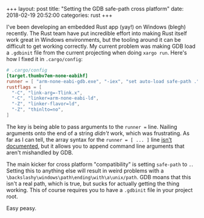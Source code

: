 +++
layout: post
title:  "Setting the GDB safe-path cross platform"
date:   2018-02-19 20:52:00
categories: rust
+++

I've been developing an embedded Rust app (yay!) on Windows (blegh) recently. The Rust team have put
incredible effort into making Rust itself work great in Windows environments, but the tooling around
it can be difficult to get working correctly. My current problem was making GDB load a `.gdbinit`
file from the current projecting when doing `xargo run`. Here's how I fixed it in `.cargo/config`:

```toml
# .cargo/config
[target.thumbv7em-none-eabihf]
runner = [ "arm-none-eabi-gdb.exe", "-iex", "set auto-load safe-path ." ]
rustflags = [
  "-C", "link-arg=-Tlink.x",
  "-C", "linker=arm-none-eabi-ld",
  "-Z", "linker-flavor=ld",
  "-Z", "thinlto=no",
]
```

The key is being able to pass arguments to the `runner =` line. Nailing arguments onto the end of a
string _didn't_ work, which was frustrating. As far as I can tell, the array syntax for the
`runner = [ ... ]` line [isn't documented](https://doc.rust-lang.org/cargo/reference/manifest.html),
but it allows you to append command line arguments that aren't mishandled by GDB.

The main kicker for cross platform "compatibility" is setting `safe-path` to `.`. Setting this to
anything else will result in weird problems with a
`\backslashy\windows\path\ending\with\a\unix/path`. GDB moans that this isn't a real path, which is
true, but sucks for actually getting the thing working. This of course requires you to have a
`.gdbinit` file in your project root.

Easy peasy.
